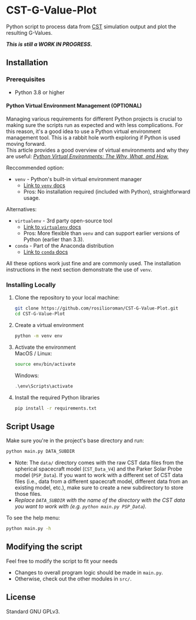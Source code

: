 # CST-G-Value-Plot
Python script to process data from [CST](https://www.3ds.com/products/simulia/cst-studio-suite) simulation output and plot the resulting G-Values.

***This is still a WORK IN PROGRESS.***

## Installation

### Prerequisites

- Python 3.8 or higher

#### Python Virtual Environment Management (OPTIONAL)
Managing various requirements for different Python projects is crucial to making sure the scripts run as expected and with less complications. For this reason, it's a good idea to use a Python virtual environment management tool. This is a rabbit hole worth exploring if Python is used moving forward.  
This article provides a good overview of virtual environments and why they are useful: [*Python Virtual Environments: The Why, What, and How.*](https://medium.com/towards-data-engineering/python-virtual-environments-the-why-what-and-how-8705c50d3ecf)

Reccommended option:
- `venv` - Python's built-in virtual environment manager
    - [Link to `venv` docs](https://docs.python.org/3/library/venv.html)  
    - Pros: No installation required (included with Python), straightforward usage.

Alternatives: 
- `virtualenv` - 3rd party open-source tool
    - [Link to `virtualenv` docs](https://github.com/pyenv/pyenv?tab=readme-ov-file#installation)  
    - Pros: More flexible than `venv` and can support earlier versions of Python (earlier than 3.3).
- `conda` -  Part of the Anaconda distribution
    - [Link to `conda` docs](https://docs.anaconda.com/free/anaconda/install/)  

All these options work just fine and are commonly used. The installation instructions in the next section demonstrate the use of `venv`.

### Installing Locally

1. Clone the repository to your local machine:  
    ```bash
    git clone https://github.com/rosilioroman/CST-G-Value-Plot.git
    cd CST-G-Value-Plot
    ```
2. Create a virtual environment
    ```bash
    python -m venv env
    ```
3. Activate the environment  
    MacOS / Linux:
    ```bash
    source env/bin/activate
    ```  
    Windows:
    ```powershell
    .\env\Scripts\activate
    ```
4.  Install the required Python libraries
    ```bash
    pip install -r requirements.txt
    ```

## Script Usage
Make sure you're in the project's base directory and run:  
```bash
python main.py DATA_SUBDIR
```  
- Note: The `data/` directory comes with the raw CST data files from the spherical spacecraft model (`CST_Data_V4`) and the Parker Solar Probe model (`PSP_Data`). If you want to work with a different set of CST data files (i.e., data from a different spacecraft model, different data from an existing model, etc.), make sure to create a new subdirectory to store those files.
- *Replace `DATA_SUBDIR` with the name of the directory with the CST data you want to work with (e.g. `python main.py PSP_Data`).*

To see the help menu:  
```bash
python main.py -h
```

## Modifying the script
Feel free to modify the script to fit your needs
- Changes to overall program logic should be made in `main.py`.  
- Otherwise, check out the other modules in `src/`.  

## License
Standard GNU GPLv3.